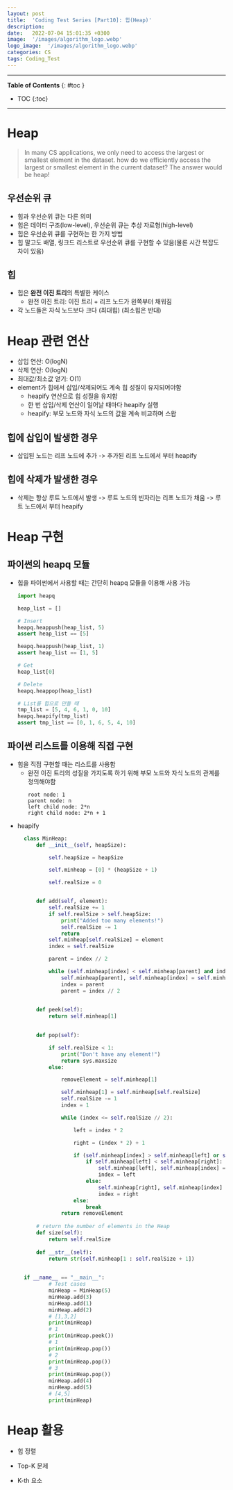 ```yaml
---
layout: post
title:  'Coding Test Series [Part10]: 힙(Heap)'
description: 
date:   2022-07-04 15:01:35 +0300
image:  '/images/algorithm_logo.webp'
logo_image:  '/images/algorithm_logo.webp'
categories: CS
tags: Coding_Test
---
```

---

**Table of Contents**
{: #toc }
*  TOC
{:toc}

---

# Heap

> In many CS applications, we only need to access the largest or smallest element in the dataset. how do we efficiently access the largest or smallest element in the current dataset? The answer would be heap!

## 우선순위 큐

- 힙과 우선순위 큐는 다른 의미
- 힙은 데이터 구조(low-level), 우선순위 큐는 추상 자료형(high-level)
- 힙은 우선순위 큐를 구현하는 한 가지 방법
- 힙 말고도 배열, 링크드 리스트로 우선순위 큐를 구현할 수 있음(물론 시간 복잡도 차이 있음)

## 힙

- 힙은 **완전 이진 트리**의 특별한 케이스
  - 완전 이진 트리: 이진 트리 + 리프 노드가 왼쪽부터 채워짐
- 각 노드들은 자식 노드보다 크다 (최대힙) (최소힙은 반대)

# Heap 관련 연산

- 삽입 연산: O(logN)
- 삭제 연산: O(logN)
- 최대값/최소값 얻기: O(1)
- element가 힙에서 삽입/삭제되어도 계속 힙 성질이 유지되어야함
    - heapify 연산으로 힙 성질을 유지함
    - 한 번 삽입/삭제 연산이 일어날 때마다 heapify 실행
    - heapify: 부모 노드와 자식 노드의 값을 계속 비교하며 스왑

## 힙에 삽입이 발생한 경우

- 삽입된 노드는 리프 노드에 추가 -> 추가된 리프 노드에서 부터 heapify

## 힙에 삭제가 발생한 경우

- 삭제는 항상 루트 노드에서 발생 -> 루트 노드의 빈자리는 리프 노드가 채움 -> 루트 노드에서 부터 heapify

# Heap 구현

## 파이썬의 heapq 모듈

- 힙을 파이썬에서 사용할 때는 간단히 heapq 모듈을 이용해 사용 가능
  ```python
  import heapq

  heap_list = []

  # Insert
  heapq.heappush(heap_list, 5)
  assert heap_list == [5]

  heapq.heappush(heap_list, 1)
  assert heap_list == [1, 5]

  # Get
  heap_list[0]

  # Delete
  heapq.heappop(heap_list)

  # List를 힙으로 만들 떄
  tmp_list = [5, 4, 6, 1, 0, 10]
  heapq.heapify(tmp_list)
  assert tmp_list == [0, 1, 6, 5, 4, 10]
  ```

## 파이썬 리스트를 이용해 직접 구현

- 힙을 직접 구현할 때는 리스트를 사용함
  - 완전 이진 트리의 성질을 가지도록 하기 위해 부모 노드와 자식 노드의 관계를 정의해야함
    ```
    root node: 1
    parent node: n
    left child node: 2*n
    right child node: 2*n + 1
    ```
- heapify
  ```python
    class MinHeap:
        def __init__(self, heapSize):

            self.heapSize = heapSize

            self.minheap = [0] * (heapSize + 1)

            self.realSize = 0


        def add(self, element):
            self.realSize += 1
            if self.realSize > self.heapSize:
                print("Added too many elements!")
                self.realSize -= 1
                return
            self.minheap[self.realSize] = element
            index = self.realSize

            parent = index // 2

            while (self.minheap[index] < self.minheap[parent] and index > 1):
                self.minheap[parent], self.minheap[index] = self.minheap[index], self.minheap[parent]
                index = parent
                parent = index // 2
        

        def peek(self):
            return self.minheap[1]
        

        def pop(self):

            if self.realSize < 1:
                print("Don't have any element!")
                return sys.maxsize
            else:

                removeElement = self.minheap[1]

                self.minheap[1] = self.minheap[self.realSize]
                self.realSize -= 1
                index = 1

                while (index <= self.realSize // 2):

                    left = index * 2

                    right = (index * 2) + 1

                    if (self.minheap[index] > self.minheap[left] or self.minheap[index] > self.minheap[right]):
                        if self.minheap[left] < self.minheap[right]:
                            self.minheap[left], self.minheap[index] = self.minheap[index], self.minheap[left]
                            index = left
                        else:
                            self.minheap[right], self.minheap[index] = self.minheap[index], self.minheap[right]
                            index = right
                    else:
                        break
                return removeElement
        
        # return the number of elements in the Heap
        def size(self):
            return self.realSize
        
        def __str__(self):
            return str(self.minheap[1 : self.realSize + 1])
            

    if __name__ == "__main__":
            # Test cases
            minHeap = MinHeap(5)
            minHeap.add(3)
            minHeap.add(1)
            minHeap.add(2)
            # [1,3,2]
            print(minHeap)
            # 1
            print(minHeap.peek())
            # 1
            print(minHeap.pop())
            # 2
            print(minHeap.pop())
            # 3
            print(minHeap.pop())
            minHeap.add(4)
            minHeap.add(5)
            # [4,5]
            print(minHeap)
  ```

# Heap 활용

- 힙 정렬

- Top-K 문제

- K-th 요소